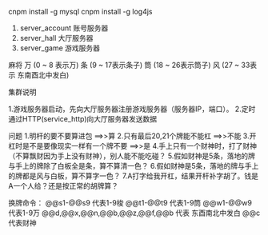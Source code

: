 cnpm install -g mysql
cnpm install -g log4js


1. server_account 账号服务器
2. server_hall  大厅服务器
3. server_game  游戏服务器


麻将
万 (0 ~ 8 表示万)
条 (9 ~ 17表示条子)
筒 (18 ~ 26表示筒子)
风 (27 ~ 33表示 东南酉北中发白)



集群说明 

1.游戏服务器启动，先向大厅服务器注册游戏服务器（服务器IP，端口）。
2.定时通过HTTP(service_http)向大厅服务器发送数据



问题
1.明杆的要不要算进包   ==>>算
2.只有最后20,21个牌能不能杠  ==>>不能
3.开杠时是不是要像现实一样有一个牌不要  ==>>是
4.手上只有一个财神时，打了财神（不算飘财因为手上没有财神），别人能不能吃碰？
5.假如财神是5条，落地的牌与手上的牌除了白板全是条，算不算清一色？
6.假如财神是5条，落地的牌与手上的牌都是风与白板，算不算字一色？
7.A打字给我开杠，结果开杆补字胡了。钱是A一个人给？还是按正常的胡牌算？

换牌命令：
@@s1-@@s9   代表1-9梭
@@t1-@@t9   代表1-9筒
@@w1-@@w9   代表1-9万
@@d,@@x,@@n,@@b,@@z,@@f,@@b 代表 东酉南北中发白
@@c         代表财神